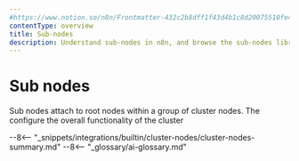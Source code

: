 ```yaml
---
#https://www.notion.so/n8n/Frontmatter-432c2b8dff1f43d4b1c8d20075510fe4
contentType: overview
title: Sub-nodes
description: Understand sub-nodes in n8n, and browse the sub-nodes library.
---
```


# Sub nodes

Sub nodes attach to root nodes within a group of cluster nodes. The configure the overall functionality of the cluster

--8<-- "_snippets/integrations/builtin/cluster-nodes/cluster-nodes-summary.md"
--8<-- "_glossary/ai-glossary.md"
